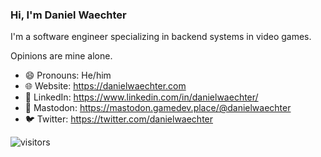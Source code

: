 ### Hi, I'm Daniel Waechter

I'm a software engineer specializing in backend systems in video games.

Opinions are mine alone.

- 😄 Pronouns: He/him
- :globe_with_meridians: Website: https://danielwaechter.com
- :office: LinkedIn: https://www.linkedin.com/in/danielwaechter/
- :elephant: Mastodon: https://mastodon.gamedev.place/@danielwaechter
- :bird: Twitter: https://twitter.com/danielwaechter

![visitors](https://visitor-badge.laobi.icu/badge?page_id=academician.academician)
